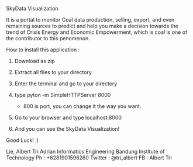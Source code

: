 SkyData Visualization

It is a portal to monitor Coal data production, selling, export, and even remaining sources to predict
and help you make a decision towards the trend of Crisis Energy and Economic Empowerment, which is coal is one of the contributor 
to this penomenon. 

How to install this application :
1. Download as zip
2. Extract all files to your directory
3. Enter the terminal and go to your directory 
4. type 
	pyton -m SimpleHTTPServer 8000
	
	- 800 is port, you can change it the way you want.
5. Go to your browser and type 
	localhost:8000
6. And you can see the SkyData Visualization!

Good Luck! :)


Lie, Albert Tri Adrian
Informatics Engineering 
Bandung Institute of Technology
Ph : +6281901596260
Twitter : @tri_albert
FB : Albert Tri 
